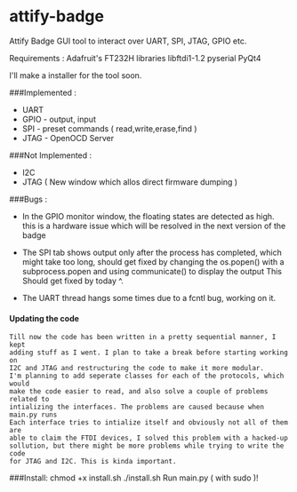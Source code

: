 # attify-badge
Attify Badge GUI tool to interact over UART, SPI, JTAG, GPIO etc.

Requirements :
Adafruit's FT232H libraries
libftdi1-1.2
pyserial
PyQt4

I'll make a installer for the tool soon.

###Implemented :
- UART
- GPIO - output, input
- SPI  - preset commands ( read,write,erase,find )
- JTAG - OpenOCD Server

###Not Implemented :
- I2C
- JTAG  ( New window which allos direct firmware dumping )


###Bugs :

- In the GPIO monitor window, the floating states are detected as high.
  this is a hardware issue which will be resolved in the next version of
  the badge

- The SPI tab shows output only after the process has completed, which might
  take too long, should get fixed by changing the os.popen() with a
  subprocess.popen and using communicate() to display the output
  This Should get fixed by today ^.

- The UART thread hangs some times due to a fcntl bug, working on it.

#### Updating the code
	Till now the code has been written in a pretty sequential manner, I kept
	adding stuff as I went. I plan to take a break before starting working on
	I2C and JTAG and restructuring the code to make it more modular.
	I'm planning to add seperate classes for each of the protocols, which would
	make the code easier to read, and also solve a couple of problems related to 
	intializing the interfaces. The problems are caused because when main.py runs
	Each interface tries to intialize itself and obviously not all of them are 
	able to claim the FTDI devices, I solved this problem with a hacked-up
	sollution, but there might be more problems while trying to write the code 
	for JTAG and I2C. This is kinda important.

###Install: 
chmod +x install.sh
./install.sh
Run main.py ( with sudo )!


